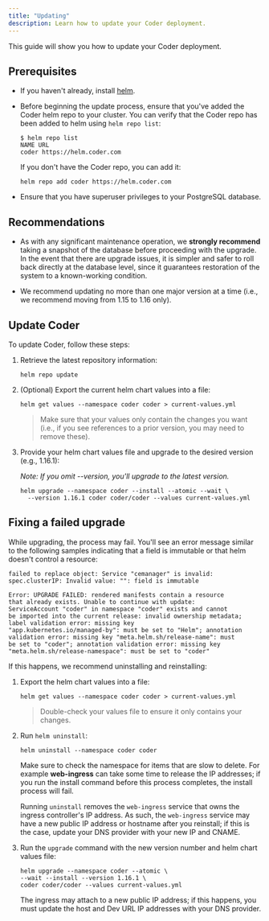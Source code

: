```yaml
---
title: "Updating"
description: Learn how to update your Coder deployment.
---
```


This guide will show you how to update your Coder deployment.

## Prerequisites

- If you haven't already, install [helm](https://helm.sh/docs/intro/install/).

- Before beginning the update process, ensure that you've added the Coder helm
  repo to your cluster. You can verify that the Coder repo has been added to
  helm using `helm repo list`:

  ```console
  $ helm repo list
  NAME URL
  coder https://helm.coder.com
  ```

  If you don't have the Coder repo, you can add it:

  ```console
  helm repo add coder https://helm.coder.com
  ```

- Ensure that you have superuser privileges to your PostgreSQL database.

## Recommendations

- As with any significant maintenance operation, we **strongly recommend**
  taking a snapshot of the database before proceeding with the upgrade. In the
  event that there are upgrade issues, it is simpler and safer to roll back
  directly at the database level, since it guarantees restoration of the system
  to a known-working condition.

- We recommend updating no more than one major version at a time (i.e., we
  recommend moving from 1.15 to 1.16 only).

## Update Coder

To update Coder, follow these steps:

1. Retrieve the latest repository information:

   ```console
   helm repo update
   ```

1. (Optional) Export the current helm chart values into a file:

   ```console
   helm get values --namespace coder coder > current-values.yml
   ```

   > Make sure that your values only contain the changes you want (i.e., if you
   > see references to a prior version, you may need to remove these).

1. Provide your helm chart values file and upgrade to the desired version (e.g.,
   1.16.1):

   _Note: If you omit --version, you'll upgrade to the latest version._

   ```console
   helm upgrade --namespace coder --install --atomic --wait \
     --version 1.16.1 coder coder/coder --values current-values.yml
   ```

## Fixing a failed upgrade

While upgrading, the process may fail. You'll see an error message similar to
the following samples indicating that a field is immutable or that helm doesn't
control a resource:

```text
failed to replace object: Service "cemanager" is invalid:
spec.clusterIP: Invalid value: "": field is immutable
```

```text
Error: UPGRADE FAILED: rendered manifests contain a resource
that already exists. Unable to continue with update:
ServiceAccount "coder" in namespace "coder" exists and cannot
be imported into the current release: invalid ownership metadata;
label validation error: missing key
"app.kubernetes.io/managed-by": must be set to "Helm"; annotation
validation error: missing key "meta.helm.sh/release-name": must
be set to "coder"; annotation validation error: missing key
"meta.helm.sh/release-namespace": must be set to "coder"
```

If this happens, we recommend uninstalling and reinstalling:

1. Export the helm chart values into a file:

   ```console
   helm get values --namespace coder coder > current-values.yml
   ```

   > Double-check your values file to ensure it only contains your changes.

1. Run `helm uninstall`:

   ```console
   helm uninstall --namespace coder coder
   ```

   Make sure to check the namespace for items that are slow to delete. For
   example **web-ingress** can take some time to release the IP addresses; if
   you run the install command before this process completes, the install
   process will fail.

   Running `uninstall` removes the `web-ingress` service that owns the ingress
   controller's IP address. As such, the `web-ingress` service may have a new
   public IP address or hostname after you reinstall; if this is the case,
   update your DNS provider with your new IP and CNAME.

1. Run the `upgrade` command with the new version number and helm chart values
   file:

   ```console
   helm upgrade --namespace coder --atomic \
   --wait --install --version 1.16.1 \
   coder coder/coder --values current-values.yml
   ```

   The ingress may attach to a new public IP address; if this happens, you must
   update the host and Dev URL IP addresses with your DNS provider.
